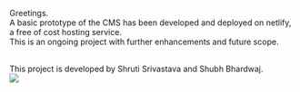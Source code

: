 Greetings.
<br>
A basic prototype of the CMS has been developed and deployed on netlify, a free of cost hosting service.
<br />
This is an ongoing project with further enhancements and future scope.
<br/><br />

This project is developed by Shruti Srivastava and Shubh Bhardwaj.
<br>
<img src="https://33t2km132djh3q21qa47elmw-wpengine.netdna-ssl.com/wp-content/uploads/2016/02/What-is-a-CMS-725x412.jpg">
<!-- <iframe width="560" height="315" src="https://www.youtube.com/embed/h-ZCVUAzR-0" frameborder="0" allow="accelerometer; autoplay; encrypted-media; gyroscope; picture-in-picture" allowfullscreen></iframe> -->